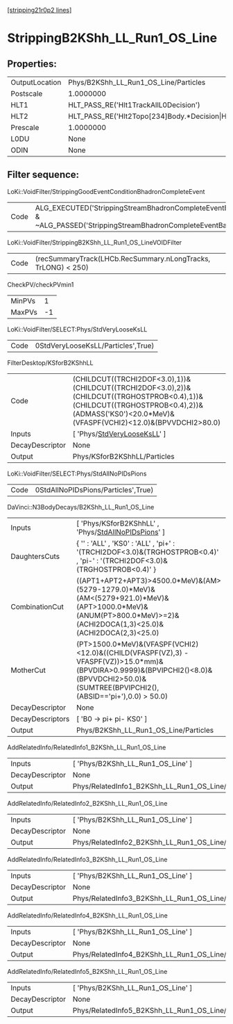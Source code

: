 [[stripping21r0p2 lines]](./stripping21r0p2-index)

# StrippingB2KShh_LL_Run1_OS_Line

## Properties:

|                |                                                                   |
|----------------|-------------------------------------------------------------------|
| OutputLocation | Phys/B2KShh_LL_Run1_OS_Line/Particles                             |
| Postscale      | 1.0000000                                                         |
| HLT1           | HLT_PASS_RE('Hlt1TrackAllL0Decision')                             |
| HLT2           | HLT_PASS_RE('Hlt2Topo[234]Body.\*Decision\|Hlt2IncPhiDecision') |
| Prescale       | 1.0000000                                                         |
| L0DU           | None                                                              |
| ODIN           | None                                                              |

## Filter sequence:

LoKi::VoidFilter/StrippingGoodEventConditionBhadronCompleteEvent

|      |                                                                                                                          |
|------|--------------------------------------------------------------------------------------------------------------------------|
| Code | ALG_EXECUTED('StrippingStreamBhadronCompleteEventBadEvent') & ~ALG_PASSED('StrippingStreamBhadronCompleteEventBadEvent') |

LoKi::VoidFilter/StrippingB2KShh_LL_Run1_OS_LineVOIDFilter

|      |                                                               |
|------|---------------------------------------------------------------|
| Code | (recSummaryTrack(LHCb.RecSummary.nLongTracks, TrLONG) \< 250) |

CheckPV/checkPVmin1

|        |     |
|--------|-----|
| MinPVs | 1   |
| MaxPVs | -1  |

LoKi::VoidFilter/SELECT:Phys/StdVeryLooseKsLL

|      |                                    |
|------|------------------------------------|
| Code | 0StdVeryLooseKsLL/Particles',True) |

FilterDesktop/KSforB2KShhLL

|                 |                                                                                                                                                                                                    |
|-----------------|----------------------------------------------------------------------------------------------------------------------------------------------------------------------------------------------------|
| Code            | (CHILDCUT((TRCHI2DOF\<3.0),1))&(CHILDCUT((TRCHI2DOF\<3.0),2))&(CHILDCUT((TRGHOSTPROB\<0.4),1))&(CHILDCUT((TRGHOSTPROB\<0.4),2))&(ADMASS('KS0')\<20.0\*MeV)&(VFASPF(VCHI2)\<12.0)&(BPVVDCHI2\>80.0) |
| Inputs          | [ 'Phys/[StdVeryLooseKsLL](./stripping21r0p2-commonparticles-stdverylooseksll)' ]                                                                                                                |
| DecayDescriptor | None                                                                                                                                                                                               |
| Output          | Phys/KSforB2KShhLL/Particles                                                                                                                                                                       |

LoKi::VoidFilter/SELECT:Phys/StdAllNoPIDsPions

|      |                                     |
|------|-------------------------------------|
| Code | 0StdAllNoPIDsPions/Particles',True) |

DaVinci::N3BodyDecays/B2KShh_LL_Run1_OS_Line

|                  |                                                                                                                                                                                                 |
|------------------|-------------------------------------------------------------------------------------------------------------------------------------------------------------------------------------------------|
| Inputs           | [ 'Phys/KSforB2KShhLL' , 'Phys/[StdAllNoPIDsPions](./stripping21r0p2-commonparticles-stdallnopidspions)' ]                                                                                    |
| DaughtersCuts    | { '' : 'ALL' , 'KS0' : 'ALL' , 'pi+' : '(TRCHI2DOF\<3.0)&(TRGHOSTPROB\<0.4)' , 'pi-' : '(TRCHI2DOF\<3.0)&(TRGHOSTPROB\<0.4)' }                                                                  |
| CombinationCut   | ((APT1+APT2+APT3)\>4500.0\*MeV)&(AM\>(5279-1279.0)\*MeV)&(AM\<(5279+921.0)\*MeV)&(APT\>1000.0\*MeV)&(ANUM(PT\>800.0\*MeV)\>=2)&(ACHI2DOCA(1,3)\<25.0)&(ACHI2DOCA(2,3)\<25.0)                    |
| MotherCut        | (PT\>1500.0\*MeV)&(VFASPF(VCHI2)\<12.0)&((CHILD(VFASPF(VZ),3) - VFASPF(VZ))\>15.0\*mm)&(BPVDIRA\>0.9999)&(BPVIPCHI2()\<8.0)&(BPVVDCHI2\>50.0)&(SUMTREE(BPVIPCHI2(),(ABSID=='pi+'),0.0) \> 50.0) |
| DecayDescriptor  | None                                                                                                                                                                                            |
| DecayDescriptors | [ 'B0 -\> pi+ pi- KS0' ]                                                                                                                                                                      |
| Output           | Phys/B2KShh_LL_Run1_OS_Line/Particles                                                                                                                                                           |

AddRelatedInfo/RelatedInfo1_B2KShh_LL_Run1_OS_Line

|                 |                                                    |
|-----------------|----------------------------------------------------|
| Inputs          | [ 'Phys/B2KShh_LL_Run1_OS_Line' ]                |
| DecayDescriptor | None                                               |
| Output          | Phys/RelatedInfo1_B2KShh_LL_Run1_OS_Line/Particles |

AddRelatedInfo/RelatedInfo2_B2KShh_LL_Run1_OS_Line

|                 |                                                    |
|-----------------|----------------------------------------------------|
| Inputs          | [ 'Phys/B2KShh_LL_Run1_OS_Line' ]                |
| DecayDescriptor | None                                               |
| Output          | Phys/RelatedInfo2_B2KShh_LL_Run1_OS_Line/Particles |

AddRelatedInfo/RelatedInfo3_B2KShh_LL_Run1_OS_Line

|                 |                                                    |
|-----------------|----------------------------------------------------|
| Inputs          | [ 'Phys/B2KShh_LL_Run1_OS_Line' ]                |
| DecayDescriptor | None                                               |
| Output          | Phys/RelatedInfo3_B2KShh_LL_Run1_OS_Line/Particles |

AddRelatedInfo/RelatedInfo4_B2KShh_LL_Run1_OS_Line

|                 |                                                    |
|-----------------|----------------------------------------------------|
| Inputs          | [ 'Phys/B2KShh_LL_Run1_OS_Line' ]                |
| DecayDescriptor | None                                               |
| Output          | Phys/RelatedInfo4_B2KShh_LL_Run1_OS_Line/Particles |

AddRelatedInfo/RelatedInfo5_B2KShh_LL_Run1_OS_Line

|                 |                                                    |
|-----------------|----------------------------------------------------|
| Inputs          | [ 'Phys/B2KShh_LL_Run1_OS_Line' ]                |
| DecayDescriptor | None                                               |
| Output          | Phys/RelatedInfo5_B2KShh_LL_Run1_OS_Line/Particles |
